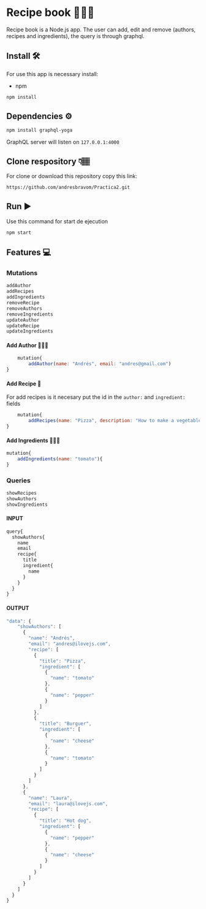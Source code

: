 # Recipe book  👨🏽‍🍳
Recipe book is a Node.js app. The user can add, edit and remove (authors, recipes and ingredients), the query is through graphql.
## Install 🛠️
For use this app is necessary install:
* npm
```sh
npm install
```
## Dependencies ⚙️
```sh
npm install graphql-yoga
```
GraphQL server will listen on `127.0.0.1:4000`
## Clone respository 👇🏽
For clone or download this repository copy this link:
```sh
https://github.com/andresbravom/Practica2.git
```

## Run ▶️
Use this command for start de ejecution
```js
npm start
```
## Features 💻
### Mutations
```js
addAuthor
addRecipes
addIngredients
removeRecipe
removeAuthors
removeIngredients
updateAuthor
updateRecipe
updateIngredients
```
#### Add Author 👩🏽‍🍳
```js
    mutation{
        addAuthor(name: "Andrés", email: "andres@gmail.com")
}
```
#### Add Recipe 📜
For add recipes is it necesary put the id in the `author:` and `ingredient:` fields

```js
    mutation{
        addRecipes(name: "Pizza", description: "How to make a vegetable pizza", author: "0f995037-71ce-42f3-a9c6-8e03a07d9e76", ingredient:  ["2cf2c8e2-9c20-4d9e-88d3-0e3854362301", "9f28c050-0ca6-4ac3-9763-79b3a4a323f2","fb466cc5-973d-44dc-b838-ce2dae423f90"]), 
}
```
#### Add Ingredients 🍅🌽🥕
```js
mutation{
    addIngredients(name: "tomato"){
}
```
### Queries
```js
showRecipes
showAuthors
showIngredients
```
#### INPUT
```js
query{
  showAuthors{
    name
    email
    recipe{
      title
      ingredient{
        name
      }
    }
  }
}
```
#### OUTPUT
```js
"data": {
    "showAuthors": [
      {
        "name": "Andrés",
        "email": "andres@ilovejs.com",
        "recipe": [
          {
            "title": "Pizza",
            "ingredient": [
              {
                "name": "tomato"
              },
              {
                "name": "pepper"
              }
            ]
          },
          {
            "title": "Burguer",
            "ingredient": [
              {
                "name": "cheese"
              },
              {
                "name": "tomato"
              }
            ]
          }
        ]
      },
      {
        "name": "Laura",
        "email": "laura@ilovejs.com",
        "recipe": [
          {
            "title": "Hot dog",
            "ingredient": [
              {
                "name": "pepper"
              },
              {
                "name": "cheese"
              }
            ]
          }
        ]
      }
    ]
  }
}
```







